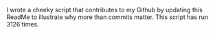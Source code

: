 I wrote a cheeky script that contributes to my Github by updating this ReadMe to illustrate why more than commits matter. This script has run 3126 times.